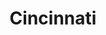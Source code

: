 ---
place: cincinnati-oh
title: Cincinnati
states:
  - OH
type: local
x: -84.5120196
y: 39.1031182
---